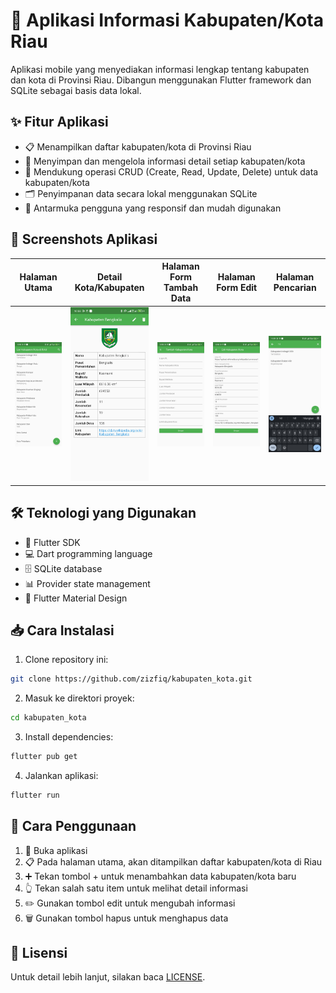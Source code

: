 # 📱 Aplikasi Informasi Kabupaten/Kota Riau

Aplikasi mobile yang menyediakan informasi lengkap tentang kabupaten dan kota di Provinsi Riau. Dibangun menggunakan Flutter framework dan SQLite sebagai basis data lokal.

## ✨ Fitur Aplikasi
- 📋 Menampilkan daftar kabupaten/kota di Provinsi Riau
- 💾 Menyimpan dan mengelola informasi detail setiap kabupaten/kota
- 🔄 Mendukung operasi CRUD (Create, Read, Update, Delete) untuk data kabupaten/kota
- 🗂️ Penyimpanan data secara lokal menggunakan SQLite
- 📱 Antarmuka pengguna yang responsif dan mudah digunakan

## 📸 Screenshots Aplikasi

| Halaman Utama               | Detail Kota/Kabupaten    | Halaman Form Tambah Data       | Halaman Form Edit                 | Halaman Pencarian            |
|-----------------------------|--------------------------|------------------------|---------------------------|------------------------------|
| ![Home](images/home.jpg)    | ![info](images/info.jpg) | ![add](images/add.jpg) | ![edit](images/edit.jpg)  |![search](images/search.jpg)  |

## 🛠️ Teknologi yang Digunakan
- 🎯 Flutter SDK
- 💻 Dart programming language
- 🗄️ SQLite database
- 📊 Provider state management
- 🎨 Flutter Material Design

## 📥 Cara Instalasi
1. Clone repository ini:
```bash
git clone https://github.com/zizfiq/kabupaten_kota.git
```

2. Masuk ke direktori proyek:
```bash
cd kabupaten_kota
```

3. Install dependencies:
```bash
flutter pub get
```

4. Jalankan aplikasi:
```bash
flutter run
```

## 📖 Cara Penggunaan
1. 📱 Buka aplikasi
2. 📋 Pada halaman utama, akan ditampilkan daftar kabupaten/kota di Riau
3. ➕ Tekan tombol + untuk menambahkan data kabupaten/kota baru
4. 👆 Tekan salah satu item untuk melihat detail informasi
5. ✏️ Gunakan tombol edit untuk mengubah informasi
6. 🗑️ Gunakan tombol hapus untuk menghapus data

## 📄 Lisensi
Untuk detail lebih lanjut, silakan baca [LICENSE](LICENSE).
